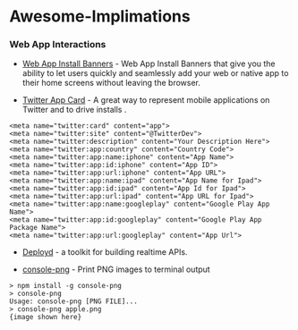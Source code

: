 # Awesome-Implimations

### Web App Interactions

- [Web App Install Banners](https://developers.google.com/web/fundamentals/app-install-banners/) - Web App Install Banners that give you the ability to let users quickly and seamlessly add your web or native app to their home screens without leaving the browser.

- [Twitter App Card](https://developer.twitter.com/en/docs/tweets/optimize-with-cards/overview/app-card) - A great way to represent mobile applications on Twitter and to drive installs .

```
<meta name="twitter:card" content="app">
<meta name="twitter:site" content="@TwitterDev">
<meta name="twitter:description" content="Your Description Here">
<meta name="twitter:app:country" content="Country Code">
<meta name="twitter:app:name:iphone" content="App Name">
<meta name="twitter:app:id:iphone" content="App ID">
<meta name="twitter:app:url:iphone" content="App URL">
<meta name="twitter:app:name:ipad" content="App Name for Ipad">
<meta name="twitter:app:id:ipad" content="App Id for Ipad">
<meta name="twitter:app:url:ipad" content="App URL for Ipad">
<meta name="twitter:app:name:googleplay" content="Google Play App Name">
<meta name="twitter:app:id:googleplay" content="Google Play App Package Name">
<meta name="twitter:app:url:googleplay" content="App Url">
```
- [Deployd](https://github.com/deployd/deployd) - a toolkit for building realtime APIs.

- [console-png](https://www.npmjs.com/package/console-png) - Print PNG images to terminal output

```
> npm install -g console-png
> console-png
Usage: console-png [PNG FILE]...
> console-png apple.png
{image shown here}
```
